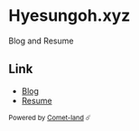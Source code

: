 # Hyesungoh.xyz

Blog and Resume

## Link

- [Blog](https://vladislavsorokin.ru)
- [Resume](https://vladislavsorokin.ru)

<small>

Powered by [Comet-land](https://github.com/hyesungoh/comet-land) ☄️

</small>